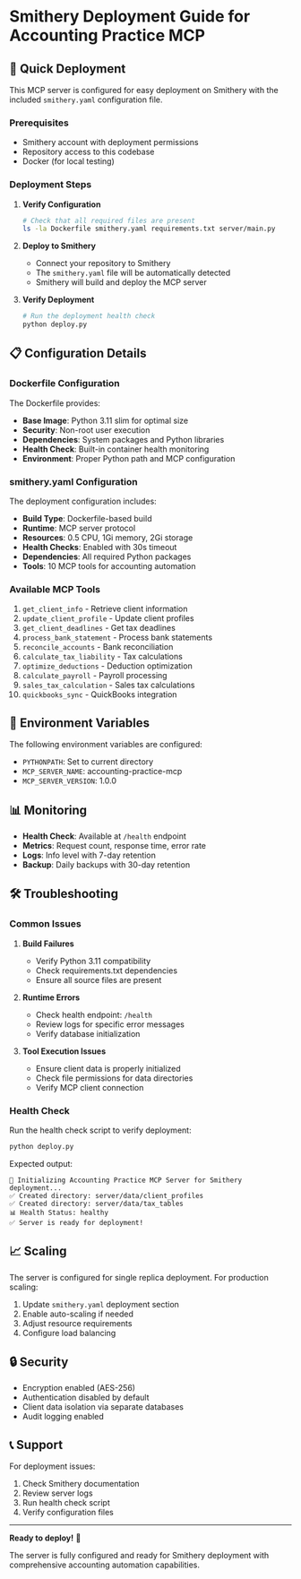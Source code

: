 # Smithery Deployment Guide for Accounting Practice MCP

## 🚀 Quick Deployment

This MCP server is configured for easy deployment on Smithery with the included `smithery.yaml` configuration file.

### Prerequisites

- Smithery account with deployment permissions
- Repository access to this codebase
- Docker (for local testing)

### Deployment Steps

1. **Verify Configuration**
   ```bash
   # Check that all required files are present
   ls -la Dockerfile smithery.yaml requirements.txt server/main.py
   ```

2. **Deploy to Smithery**
   - Connect your repository to Smithery
   - The `smithery.yaml` file will be automatically detected
   - Smithery will build and deploy the MCP server

3. **Verify Deployment**
   ```bash
   # Run the deployment health check
   python deploy.py
   ```

## 📋 Configuration Details

### Dockerfile Configuration

The Dockerfile provides:

- **Base Image**: Python 3.11 slim for optimal size
- **Security**: Non-root user execution
- **Dependencies**: System packages and Python libraries
- **Health Check**: Built-in container health monitoring
- **Environment**: Proper Python path and MCP configuration

### smithery.yaml Configuration

The deployment configuration includes:

- **Build Type**: Dockerfile-based build
- **Runtime**: MCP server protocol
- **Resources**: 0.5 CPU, 1Gi memory, 2Gi storage
- **Health Checks**: Enabled with 30s timeout
- **Dependencies**: All required Python packages
- **Tools**: 10 MCP tools for accounting automation

### Available MCP Tools

1. `get_client_info` - Retrieve client information
2. `update_client_profile` - Update client profiles
3. `get_client_deadlines` - Get tax deadlines
4. `process_bank_statement` - Process bank statements
5. `reconcile_accounts` - Bank reconciliation
6. `calculate_tax_liability` - Tax calculations
7. `optimize_deductions` - Deduction optimization
8. `calculate_payroll` - Payroll processing
9. `sales_tax_calculation` - Sales tax calculations
10. `quickbooks_sync` - QuickBooks integration

## 🔧 Environment Variables

The following environment variables are configured:

- `PYTHONPATH`: Set to current directory
- `MCP_SERVER_NAME`: accounting-practice-mcp
- `MCP_SERVER_VERSION`: 1.0.0

## 📊 Monitoring

- **Health Check**: Available at `/health` endpoint
- **Metrics**: Request count, response time, error rate
- **Logs**: Info level with 7-day retention
- **Backup**: Daily backups with 30-day retention

## 🛠️ Troubleshooting

### Common Issues

1. **Build Failures**
   - Verify Python 3.11 compatibility
   - Check requirements.txt dependencies
   - Ensure all source files are present

2. **Runtime Errors**
   - Check health endpoint: `/health`
   - Review logs for specific error messages
   - Verify database initialization

3. **Tool Execution Issues**
   - Ensure client data is properly initialized
   - Check file permissions for data directories
   - Verify MCP client connection

### Health Check

Run the health check script to verify deployment:

```bash
python deploy.py
```

Expected output:
```
🚀 Initializing Accounting Practice MCP Server for Smithery deployment...
✅ Created directory: server/data/client_profiles
✅ Created directory: server/data/tax_tables
📊 Health Status: healthy
✅ Server is ready for deployment!
```

## 📈 Scaling

The server is configured for single replica deployment. For production scaling:

1. Update `smithery.yaml` deployment section
2. Enable auto-scaling if needed
3. Adjust resource requirements
4. Configure load balancing

## 🔒 Security

- Encryption enabled (AES-256)
- Authentication disabled by default
- Client data isolation via separate databases
- Audit logging enabled

## 📞 Support

For deployment issues:

1. Check Smithery documentation
2. Review server logs
3. Run health check script
4. Verify configuration files

---

**Ready to deploy!** 🚀

The server is fully configured and ready for Smithery deployment with comprehensive accounting automation capabilities.
